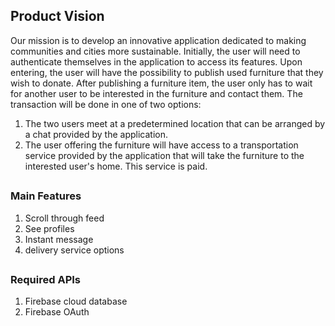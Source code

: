 ## Product Vision

Our mission is to develop an innovative application dedicated to making communities and cities more sustainable. Initially, the user will need to authenticate themselves in the application to access its features. Upon entering, the user will have the possibility to publish used furniture that they wish to donate. After publishing a furniture item, the user only has to wait for another user to be interested in the furniture and contact them. The transaction will be done in one of two options:

1. The two users meet at a predetermined location that can be arranged by a chat provided by the application.
2. The user offering the furniture will have access to a transportation service provided by the application that will take the furniture to the interested user's home. This service is paid.

##

### Main Features

1. Scroll through feed
2. See profiles
3. Instant message
4. delivery service options

##

### Required APIs

1. Firebase cloud database
2. Firebase OAuth
